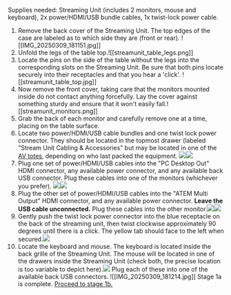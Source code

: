 Supplies needed: Streaming Unit (includes 2 monitors, mouse and keyboard), 2x power/HDMI/USB bundle cables, 1x twist-lock power cable.
1. Remove the back cover of the Streaming Unit. The top edges of the case are labeled as to which side they are (front or rear).
![[IMG_20250309_181151.jpg]]
2. Unfold the legs of the table top.![[streamunit_table_legs.png]]
3. Locate the pins on the side of the table without the legs into the corresponding slots on the Streaming Unit. Be sure that both pins locate securely into their receptacles and that you hear a 'click'. ![[streamunit_table_top.jpg]]
4. Now remove the front cover, taking care that the monitors mounted inside do not contact anything forcefully. Lay the cover against something sturdy and ensure that it won't easily fall.![[streamunit_monitors.png]]
5. Grab the back of each monitor and carefully remove one at a time, placing on the table surface.
6. Locate two power/HDMI/USB cable bundles and one twist lock power connector. They should be located in the topmost drawer (labeled "Stream Unit Cabling & Accessories" but may be located in one of the [AV totes](FRC-AV/index.md#Equipment%20Locations), depending on who last packed the equipment. ![](IMG_20250222_154837.jpg)![](IMG_20250222_155140.jpg)
7. Plug one set of power/HDMI/USB cables into the "PC Desktop Out" HDMI connector, any available power connector, and any available back USB connector. Plug these cables into one of the monitors (whichever you prefer). ![](IMG_20250222_155234_marked.jpg)![](IMG_20250222_155349.jpg)
8. Plug the other set of power/HDMI/USB cables into the "ATEM Multi Output" HDMI connector, and any available power connector. **Leave the USB cable unconnected.** Plug these cables into the other monitor.![](IMG_20250222_155509_marked.jpg)![](IMG_20250222_155617%201.jpg)
9. Gently push the twist lock power connector into the blue receptacle on the back of the streaming unit, then twist clockwise approximately 90 degrees until there is a click. The yellow tab should face to the left when secured.![](IMG_20250222_155703.jpg)
10. Locate the keyboard and mouse. The keyboard is located inside the back grille of the Streaming Unit. The mouse will be located in one of the drawers inside the Streaming Unit (check both, the precise location is too variable to depict here).![](IMG_20250222_162604.jpg)
Plug each of these into one of the available back USB connectors.
![[IMG_20250309_181214.jpg]]
Stage 1a is complete. [Proceed to stage 1b.](1b.%20Cable%20up%20Chesapeake%20Router.md)
